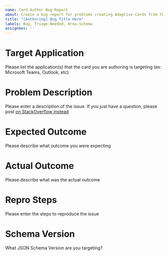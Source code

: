 ```yaml
---
name: Card Author Bug Report
about: Create a bug report for problems creating Adaptive Cards from the JSON Schema
title: "[Authoring] Bug Title Here"
labels: Bug, Triage-Needed, Area-Schema
assignees: ''
---
```


# Target Application

Please list the application(s) that the card you are authoring is targeting (ex: Microsoft Teams, Outlook, etc)

# Problem Description

Please enter a description of the issue. If you just have a question, please post [on StackOverflow instead](https://stackoverflow.com/questions/tagged/adaptive-cards)

# Expected Outcome

Please describe what outcome you were expecting

# Actual Outcome

Please describe what was the actual outcome

# Repro Steps

Please enter the steps to reproduce the issue

# Schema Version

What JSON Schema Version are you targeting?
